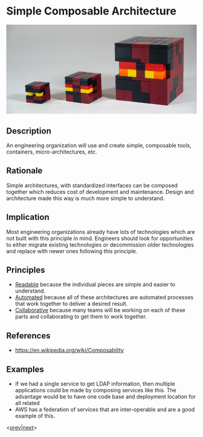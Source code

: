# Simple Composable Architecture
![simple-composable-architecture](../../images/simple-composable-architecture.jpg)

## Description
An engineering organization will use and create simple, composable tools, containers, micro-architectures, etc.

## Rationale
Simple architectures, with standardized interfaces can be composed together which reduces cost of development and maintenance.  Design and architecture made this way is much more simple to understand.

## Implication
Most engineering organizations already have lots of technologies which are not built with this principle in mind.  Engineers should look for opportunities to either migrate existing technologies or decommission older technologies and replace with newer ones following this principle.

## Principles
* [Readable](../design-principles/readable.md) because the individual pieces are simple and easier to understand.
* [Automated](../design-principles/automated.md) because all of these architectures are automated processes that work together to deliver a desired result.
* [Collaborative](../design-priciples/collaborative.md) because many teams will be working on each of these parts and collaborating to get them to work together.

## References
* https://en.wikipedia.org/wiki/Composability

## Examples
* If we had a single service to get LDAP information, then multiple applications could be made by composing services like this.  The advantage would be to have one code base and deployment location for all related
* AWS has a federation of services that are inter-operable and are a good example of this.

<[prev](avoid-vendor-lock-in.md)|[next](logging-and-monitoring.md)>
